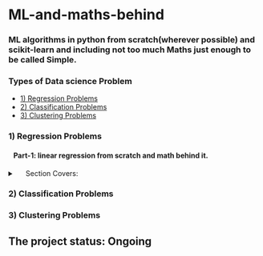 # ML-and-maths-behind
### ML algorithms in python from scratch(wherever possible) and scikit-learn and including not too much Maths just enough to be called Simple. 

### Types of Data science Problem
* [1) Regression Problems](#1)
* [2) Classification Problems](#2)
* [3) Clustering Problems](#3)


### 1) Regression Problems
#### &nbsp;&nbsp; Part-1: linear regression from scratch and math behind it.
   <details><summary> &nbsp;&nbsp;&nbsp;&nbsp; Section Covers:</summary>
          <p> 
&nbsp;&nbsp;&nbsp;&nbsp;&nbsp;&nbsp; * Intro to ML and Data Science approch  <br />
&nbsp;&nbsp;&nbsp;&nbsp;&nbsp;&nbsp; * Model Representation  <br />
&nbsp;&nbsp;&nbsp;&nbsp;&nbsp;&nbsp; * Simple linear regression  <br />
&nbsp;&nbsp;&nbsp;&nbsp;&nbsp;&nbsp; * Fitting the data  <br />
&nbsp;&nbsp;&nbsp;&nbsp;&nbsp;&nbsp; * Hypothesis Function  <br />
&nbsp;&nbsp;&nbsp;&nbsp;&nbsp;&nbsp; * Mean Squared Error  <br />
&nbsp;&nbsp;&nbsp;&nbsp;&nbsp;&nbsp; * Cost Function  <br />
&nbsp;&nbsp;&nbsp;&nbsp;&nbsp;&nbsp; * Partial Derivative  <br />
&nbsp;&nbsp;&nbsp;&nbsp;&nbsp;&nbsp; * Gradient Descent  <br />
&nbsp;&nbsp;&nbsp;&nbsp;&nbsp;&nbsp; * Learning rate  <br />
&nbsp;&nbsp;&nbsp;&nbsp;&nbsp;&nbsp; * Implementation of Simple Linear Regression from Scratch  <br />
&nbsp;&nbsp;&nbsp;&nbsp;&nbsp;&nbsp; * Simple linear regression using sciket-learn  <br />
&nbsp;&nbsp;&nbsp;&nbsp;&nbsp;&nbsp; * Comparing predictions of both model using test set  <br />
          </p>
   </details>   

### 2) Classification Problems
### 3) Clustering Problems

## The project status: Ongoing
